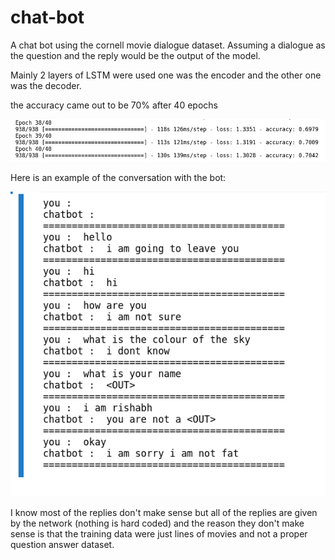 # chat-bot

A chat bot using the cornell movie dialogue dataset.
Assuming a dialogue as the question and the reply would be the output of the model.

Mainly 2 layers of LSTM were used one was the encoder and the other one was the decoder.

the accuracy came out to be 70% after 40 epochs

![alt text](https://github.com/rishabh-vasudevan/chat-bot/blob/master/Screenshot%20from%202021-02-27%2005-34-54.png)

Here is an example of the conversation with the bot:

![alt text](https://github.com/rishabh-vasudevan/chat-bot/blob/master/Screenshot%20from%202021-02-27%2005-32-37.png)

I know most of the replies don't make sense but all of the replies are given by the network (nothing is hard coded) and the reason they don't make sense is that the training data were just lines of movies and not a proper question answer dataset.
